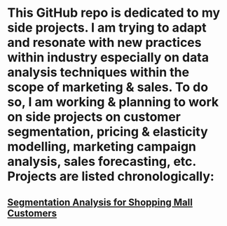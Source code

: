 # This GitHub repo is dedicated to my side projects. I am trying to adapt and resonate with new practices within industry especially on data analysis techniques within the scope of marketing & sales. To do so, I am working & planning to work on side projects on customer segmentation, pricing & elasticity modelling, marketing campaign analysis, sales forecasting, etc. Projects are listed chronologically:

## [Segmentation Analysis for Shopping Mall Customers](segmentation_analysis_mall_customers.ipynb)
